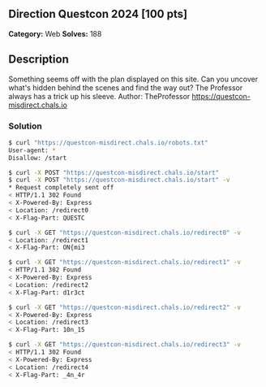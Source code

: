 ## Direction Questcon 2024 [100 pts]

**Category:** Web
**Solves:** 188

## Description
Something seems off with the plan displayed on this site. Can you uncover what's hidden behind the scenes and find the way out? The Professor always has a trick up his sleeve. Author: TheProfessor https://questcon-misdirect.chals.io

### Solution

```bash
$ curl "https://questcon-misdirect.chals.io/robots.txt"
User-agent: *
Disallow: /start

$ curl -X POST "https://questcon-misdirect.chals.io/start"
$ curl -X POST "https://questcon-misdirect.chals.io/start" -v
* Request completely sent off
< HTTP/1.1 302 Found
< X-Powered-By: Express
< Location: /redirect0
< X-Flag-Part: QUESTC

$ curl -X GET "https://questcon-misdirect.chals.io/redirect0" -v
< Location: /redirect1
< X-Flag-Part: ON{mi3

$ curl -X GET "https://questcon-misdirect.chals.io/redirect1" -v
< HTTP/1.1 302 Found
< X-Powered-By: Express
< Location: /redirect2
< X-Flag-Part: d1r3ct

$ curl -X GET "https://questcon-misdirect.chals.io/redirect2" -v
< X-Powered-By: Express
< Location: /redirect3
< X-Flag-Part: 10n_15

$ curl -X GET "https://questcon-misdirect.chals.io/redirect3" -v
< HTTP/1.1 302 Found
< X-Powered-By: Express
< Location: /redirect4
< X-Flag-Part: _4n_4r
```
